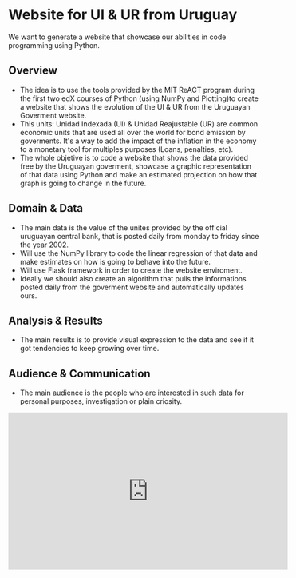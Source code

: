 # Website for UI & UR from Uruguay

We want to generate a website that showcase our abilities in code programming using Python. 

## Overview

  - The idea is to use the tools provided by the MIT ReACT program during the first two edX courses of Python (using NumPy and Plotting)to create a website that shows the evolution of the UI & UR from the Uruguayan Goverment website. 
  - This units: Unidad Indexada (UI) & Unidad Reajustable (UR) are common economic units that are used all over the world for bond emission by goverments. It's a way to add the impact of the inflation in the economy to a monetary tool for multiples purposes (Loans, penalties, etc). 
  - The whole objetive is to code a website that shows the data provided free by the Uruguayan goverment, showcase a graphic representation of that data using Python and make an estimated projection on how that graph is going to change in the future. 

## Domain & Data

  - The main data is the value of the unites provided by the official uruguayan central bank, that is posted daily from monday to friday since the year 2002. 
  - Will use the NumPy library to code the linear regression of that data and make estimates on how is going to  behave into the future. 
  - Will use Flask framework in order to create the website enviroment.
  - Ideally we should also create an algorithm that pulls the informations posted daily from the goverment website and automatically updates ours. 

<!--
  - define domain of your project
  - how you modeled it
  - possible short-comings in your model
-->


## Analysis & Results

  - The main results is to provide visual expression to the data and see if it got tendencies to keep growing over time. 
<!--
  - how did you analyze the data
  - what were the results
  - how do you interpret the results
-->

## Audience & Communication

  - The main audience is the people who are interested in such data for personal purposes, investigation or plain criosity.

<!--
  - who are you communicating your results to
  - what message are you trying to get across
  - why did you choose the presentation format you did
-->

<iframe width="560" height="315" src="https://www.youtube.com/embed/dam0GPOAvVI" title="YouTube video player" frameborder="0" allow="accelerometer; autoplay; clipboard-write; encrypted-media; gyroscope; picture-in-picture" allowfullscreen></iframe>
